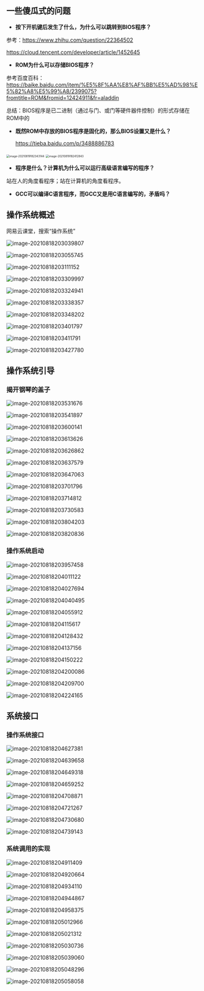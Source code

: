 ## 一些傻瓜式的问题

- **按下开机键后发生了什么，为什么可以跳转到BIOS程序？**

参考：https://www.zhihu.com/question/22364502

https://cloud.tencent.com/developer/article/1452645

- **ROM为什么可以存储BIOS程序？**

参考百度百科：https://baike.baidu.com/item/%E5%8F%AA%E8%AF%BB%E5%AD%98%E5%82%A8%E5%99%A8/2399075?fromtitle=ROM&fromid=12424911&fr=aladdin

总结：BIOS程序是已二进制（通过与门、或门等硬件器件控制）的形式存储在ROM中的

- **既然ROM中存放的BIOS程序是固化的，那么BIOS设置又是什么？**

  https://tieba.baidu.com/p/3488886783

<img src="../images/image-20210819182343144.png" alt="image-20210819182343144" style="zoom:50%;" />

<img src="../images/image-20210819182412843.png" alt="image-20210819182412843" style="zoom:50%;" />

- **程序是什么？计算机为什么可以运行高级语言编写的程序？**

站在人的角度看程序；站在计算机的角度看程序。

- **GCC可以编译C语言程序，而GCC又是用C语言编写的，矛盾吗？**

## 操作系统概述

网易云课堂，搜索“操作系统”

![image-20210818203039807](../images/image-20210818203039807.png)

![image-20210818203055745](../images/image-20210818203055745.png)

![image-20210818203111152](../images/image-20210818203111152.png)

![image-20210818203309997](../images/image-20210818203309997.png)

![image-20210818203324941](../images/image-20210818203324941.png)

![image-20210818203338357](../images/image-20210818203338357.png)

![image-20210818203348202](../images/image-20210818203348202.png)

![image-20210818203401797](../images/image-20210818203401797.png)

![image-20210818203411791](../images/image-20210818203411791.png)

![image-20210818203427780](../images/image-20210818203427780.png)

## 操作系统引导

### 揭开钢琴的盖子

![image-20210818203531676](../images/image-20210818203531676.png)

![image-20210818203541897](../images/image-20210818203541897.png)

![image-20210818203600141](../images/image-20210818203600141.png)

![image-20210818203613626](../images/image-20210818203613626.png)

![image-20210818203626862](../images/image-20210818203626862.png)

![image-20210818203637579](../images/image-20210818203637579.png)

![image-20210818203647063](../images/image-20210818203647063.png)

![image-20210818203701796](../images/image-20210818203701796.png)

![image-20210818203714812](../images/image-20210818203714812.png)

![image-20210818203730583](../images/image-20210818203730583.png)

![image-20210818203804203](../images/image-20210818203804203.png)

![image-20210818203820836](../images/image-20210818203820836.png)

### 操作系统启动

![image-20210818203957458](../images/image-20210818203957458.png)

![image-20210818204011122](../images/image-20210818204011122.png)

![image-20210818204027694](../images/image-20210818204027694.png)

![image-20210818204040495](../images/image-20210818204040495.png)

![image-20210818204055912](../images/image-20210818204055912.png)

![image-20210818204115617](../images/image-20210818204115617.png)

![image-20210818204128432](../images/image-20210818204128432.png)

![image-20210818204137156](../images/image-20210818204137156.png)

![image-20210818204150222](../images/image-20210818204150222.png)

![image-20210818204200086](../images/image-20210818204200086.png)

![image-20210818204209700](../images/image-20210818204209700.png)

![image-20210818204224165](../images/image-20210818204224165.png)

## 系统接口

### 操作系统接口

![image-20210818204627381](../images/image-20210818204627381.png)

![image-20210818204639658](../images/image-20210818204639658.png)

![image-20210818204649318](../images/image-20210818204649318.png)

![image-20210818204659252](../images/image-20210818204659252.png)

![image-20210818204708871](../images/image-20210818204708871.png)

![image-20210818204721267](../images/image-20210818204721267.png)

![image-20210818204730680](../images/image-20210818204730680.png)

![image-20210818204739143](../images/image-20210818204739143.png)

### 系统调用的实现

![image-20210818204911409](../images/image-20210818204911409.png)

![image-20210818204920664](../images/image-20210818204920664.png)

![image-20210818204934110](../images/image-20210818204934110.png)

![image-20210818204944867](../images/image-20210818204944867.png)

![image-20210818204958375](../images/image-20210818204958375.png)

![image-20210818205012966](../images/image-20210818205012966.png)

![image-20210818205021312](../images/image-20210818205021312.png)

![image-20210818205030736](../images/image-20210818205030736.png)

![image-20210818205039060](../images/image-20210818205039060.png)

![image-20210818205048296](../images/image-20210818205048296.png)

![image-20210818205058058](../images/image-20210818205058058.png)

​	

